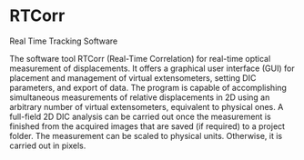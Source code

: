 # RTCorr
Real Time Tracking Software 

The software tool RTCorr (Real-Time Correlation) for real-time optical measurement of displacements. It offers a graphical user interface (GUI) for placement and management of virtual extensometers, setting DIC parameters, and export of data. The program is capable of accomplishing simultaneous measurements of relative displacements in 2D using an arbitrary number of virtual extensometers, equivalent to physical ones. A full-field 2D DIC analysis can be carried out once the measurement is finished from the acquired images that are saved (if required) to a project folder. The measurement can be scaled to physical units. Otherwise, it is carried out in pixels. 
